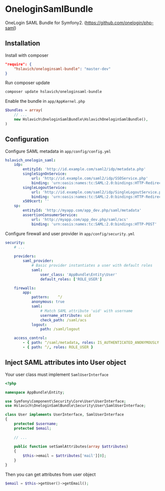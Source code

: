 # OneloginSamlBundle
OneLogin SAML Bundle for Symfony2. (https://github.com/onelogin/php-saml)

Installation
------------

Install with composer
``` json
"require": {
    "hslavich/oneloginsaml-bundle": "master-dev"
}
```

Run composer update
``` bash
composer update hslavich/oneloginsaml-bundle
```

Enable the bundle in `app/AppKernel.php`
``` php
$bundles = array(
    // ...
    new Hslavich\OneloginSamlBundle\HslavichOneloginSamlBundle(),
)
```

Configuration
-------------

Configure SAML metadata in `app/config/config.yml`
``` yml
hslavich_onelogin_saml:
    idp:
        entityId: 'http://id.example.com/saml2/idp/metadata.php'
        singleSignOnService:
            url: 'http://id.example.com/saml2/idp/SSOService.php'
            binding: 'urn:oasis:names:tc:SAML:2.0:bindings:HTTP-Redirect'
        singleLogoutService:
            url: 'http://id.example.com/saml2/idp/SingleLogoutService.php'
            binding: 'urn:oasis:names:tc:SAML:2.0:bindings:HTTP-Redirect'
        x509cert: ''
    sp:
        entityId: 'http://myapp.com/app_dev.php/saml/metadata'
        assertionConsumerService:
            url: 'http://myapp.com/app_dev.php/saml/acs'
            binding: 'urn:oasis:names:tc:SAML:2.0:bindings:HTTP-POST'
```

Configure firewall and user provider in `app/config/security.yml`
``` yml
security:
    # ...
    
    providers:
        saml_provider:
            # Basic provider instantiates a user with default roles
            saml:
                user_class: 'AppBundle\Entity\User'
                default_roles: ['ROLE_USER']

    firewalls:
        app:
            pattern:    ^/
            anonymous: true
            saml:
                # Match SAML attribute 'uid' with username
                username_attribute: uid
                check_path: /saml/acs
            logout:
                path: /saml/logout

    access_control:
        - { path: ^/saml/metadata, roles: IS_AUTHENTICATED_ANONYMOUSLY }
        - { path: ^/, roles: ROLE_USER }
```

Inject SAML attributes into User object
---------------------------------------
Your user class must implement `SamlUserInterface`

``` php
<?php

namespace AppBundle\Entity;

use Symfony\Component\Security\Core\User\UserInterface;
use Hslavich\OneloginSamlBundle\Security\User\SamlUserInterface;

class User implements UserInterface, SamlUserInterface
{
    protected $username;
    protected $email;
    
    // ...
    
    public function setSamlAttributes(array $attributes)
    {
        $this->email = $attributes['mail'][0];
    }
}
```

Then you can get attributes from user object
``` php
$email = $this->getUser()->getEmail();
```
